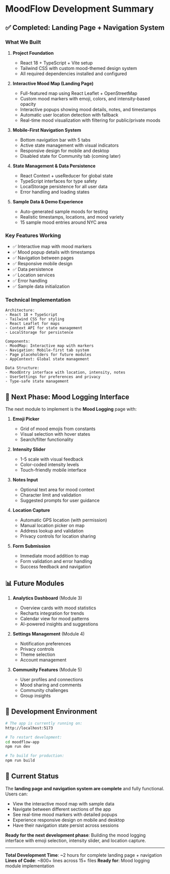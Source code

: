 # MoodFlow Development Summary

## ✅ Completed: Landing Page + Navigation System

### What We Built

1. **Project Foundation**
   - React 18 + TypeScript + Vite setup
   - Tailwind CSS with custom mood-themed design system
   - All required dependencies installed and configured

2. **Interactive Mood Map (Landing Page)**
   - Full-featured map using React Leaflet + OpenStreetMap
   - Custom mood markers with emoji, colors, and intensity-based opacity
   - Interactive popups showing mood details, notes, and timestamps
   - Automatic user location detection with fallback
   - Real-time mood visualization with filtering for public/private moods

3. **Mobile-First Navigation System**
   - Bottom navigation bar with 5 tabs
   - Active state management with visual indicators
   - Responsive design for mobile and desktop
   - Disabled state for Community tab (coming later)

4. **State Management & Data Persistence**
   - React Context + useReducer for global state
   - TypeScript interfaces for type safety
   - LocalStorage persistence for all user data
   - Error handling and loading states

5. **Sample Data & Demo Experience**
   - Auto-generated sample moods for testing
   - Realistic timestamps, locations, and mood variety
   - 15 sample mood entries around NYC area

### Key Features Working

- ✅ Interactive map with mood markers
- ✅ Mood popup details with timestamps
- ✅ Navigation between pages
- ✅ Responsive mobile design
- ✅ Data persistence
- ✅ Location services
- ✅ Error handling
- ✅ Sample data initialization

### Technical Implementation

```
Architecture:
- React 18 + TypeScript
- Tailwind CSS for styling
- React Leaflet for maps
- Context API for state management
- LocalStorage for persistence

Components:
- MoodMap: Interactive map with markers
- Navigation: Mobile-first tab system
- Page placeholders for future modules
- AppContext: Global state management

Data Structure:
- MoodEntry interface with location, intensity, notes
- UserSettings for preferences and privacy
- Type-safe state management
```

## 🚧 Next Phase: Mood Logging Interface

The next module to implement is the **Mood Logging** page with:

1. **Emoji Picker**
   - Grid of mood emojis from constants
   - Visual selection with hover states
   - Search/filter functionality

2. **Intensity Slider**
   - 1-5 scale with visual feedback
   - Color-coded intensity levels
   - Touch-friendly mobile interface

3. **Notes Input**
   - Optional text area for mood context
   - Character limit and validation
   - Suggested prompts for user guidance

4. **Location Capture**
   - Automatic GPS location (with permission)
   - Manual location picker on map
   - Address lookup and validation
   - Privacy controls for location sharing

5. **Form Submission**
   - Immediate mood addition to map
   - Form validation and error handling
   - Success feedback and navigation

## 📊 Future Modules

1. **Analytics Dashboard** (Module 3)
   - Overview cards with mood statistics
   - Recharts integration for trends
   - Calendar view for mood patterns
   - AI-powered insights and suggestions

2. **Settings Management** (Module 4)
   - Notification preferences
   - Privacy controls
   - Theme selection
   - Account management

3. **Community Features** (Module 5)
   - User profiles and connections
   - Mood sharing and comments
   - Community challenges
   - Group insights

## 🔧 Development Environment

```bash
# The app is currently running on:
http://localhost:5173

# To restart development:
cd moodflow-app
npm run dev

# To build for production:
npm run build
```

## 📱 Current Status

The **landing page and navigation system are complete** and fully functional. Users can:

- View the interactive mood map with sample data
- Navigate between different sections of the app
- See real-time mood markers with detailed popups
- Experience responsive design on mobile and desktop
- Have their navigation state persist across sessions

**Ready for the next development phase**: Building the mood logging interface with emoji selection, intensity slider, and location capture.

---

**Total Development Time**: ~2 hours for complete landing page + navigation
**Lines of Code**: ~800+ lines across 15+ files
**Ready for**: Mood logging module implementation